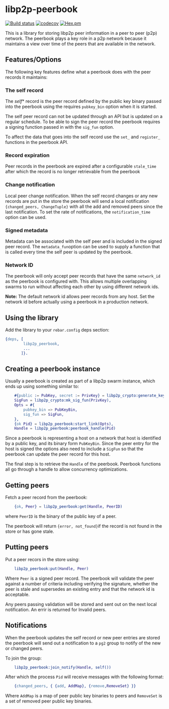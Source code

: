 # libp2p-peerbook

[![Build status](https://badge.buildkite.com/484cb26ebc1dd62f4003e4c20a70486b324074e7a1dee53b96.svg)](https://buildkite.com/helium/libp2p-peerbook)
[![codecov](https://codecov.io/gh/helium/libp2p-peerbook/branch/master/graph/badge.svg)](https://codecov.io/gh/helium/libp2p-peerbook)
[![Hex.pm](https://img.shields.io/hexpm/v/libp2p-peerbook)](https://hex.pm/packages/libp2p-peerbook)

This is a library for storing libp2p peer information in a peer to
peer (p2p) network. The peerbook plays a key role in a p2p network
because it maintains a view over time of the peers that are available
in the network.

## Features/Options

The following key features define what a peerbook does with the peer
records it maintains:

### The self record

The *self** record is the peer record defined by the public key binary
passed into the peerbook using the requires `pubkey_bin` option when
it is started.

The self peer record can not be updated through an API but is updated
on a regular schedule.  To be able to sign the peer record the
peerbook requires a signing function passed in with the `sig_fun`
option.

To affect the data that goes into the self record use the `set_` and
`register_` functions in the peerbook API.

### Record expiration

Peer records in the peerbook are expired after a configurable
`stale_time` after which the record is no longer retrievable from the
peerbook

### Change notification

Local peer change notification. When the self record changes or any
new records are put in the store the peerbook will send a local
notification `{changed_peers, ChangeTuple}` with all the add and
removed peers since the last notification. To set the rate of
notifications, the `notification_time` option can be used.

### Signed metadata

Metadata can be associated with the self peer and is included in the
signed peer record. The `metadata_fun`option can be used to supply a
function that is called every time the self peer is updated by the
peerbook.

### Network ID

The peerbook will only accept peer records that have the same
`network_id` as the peerbook is configured with. This allows multiple
overlapping swarms to run without affecting each other by using
different network ids.

**Note:** The default network id allows peer records from any
host. Set the network id before actually using a peerbook in a
production network.

## Using the library

Add the library to your `rebar.config` deps section:

```erlang
{deps, [
        libp2p_peerbook,
        ...
       ]}.
```

## Creating a peerbook instance

Usually a peerbook is created as part of a libp2p swarm instance,
which ends up using something similar to:

```erlang
    #{public := PubKey, secret := PrivKey} = libp2p_crypto:generate_keys(ecc_compact),
    SigFun = libp2p_crypto:mk_sig_fun(PrivKey),
    Opts = #{
        pubkey_bin => PubKeyBin,
        sig_fun => SigFun,
    },
    {ok Pid} = libp2p_peerbook:start_link(Opts),
    Handle = libp2p_peerbook:peerbook_handle(Pid)
```

Since a peerbook is representing a host on a network that host is
identified by a public key, and its binary form `PubKeyBin`. Since the
peer entry for the host is signed the options also need to include a
`SigFun` so that the peerbook can update the peer record for this
host.

The final step is to retrieve the `Handle` of the peerbook. Peerbook
functions all go through a handle to allow concurrency optimizations.

## Getting peers

Fetch a peer record from the peerbook:

```erlang
    {ok, Peer} = libp2p_peerbook:get(Handle, PeerID)
```

where `PeerID` is the binary of the public key of a peer.

The peerbook will return `{error, not_found}`if the record is not
found in the store or has gone stale.

## Putting peers

Put a peer recors in the store using:

```erlang
    libp2p_peerbook:put(Handle, Peer)
```

Where `Peer` is a signed peer record. The peerbook will validate the
peer against a number of criteria including verifying the signature,
whether the peer is stale and supersedes an existing entry and that
the network id is acceptable.

Any peers passing validation will be stored and sent out on the next
local notification. An errir is returned for Invalid peers.

## Notifications

When the peerbook updates the self record or new peer entries are
stored the peerbook will send out a notification to a `pg2` group to
notify of the new or changed peers.

To join the group:

```erlang
    libp2p_peerbook:join_notify(Handle, self())
```

After which the process `Pid` will receive messages with the following
format:

```erlang
    {changed_peers, { {add, AddMap}, {remove,RemoveSet} }}
```

Where `AddMap` is a map of peer public key binaries to peers and
`RemoveSet` is a set of removed peer public key binaries.
